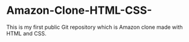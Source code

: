# Amazon-Clone-HTML-CSS-
This is my first public Git repository which is Amazon clone made with HTML and CSS.
